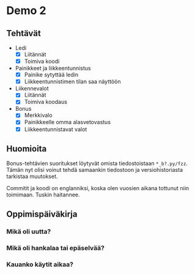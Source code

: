 # Demo 2

## Tehtävät

- Ledi
  - [X] Liitännät
  - [X] Toimiva koodi
- Painikkeet ja liikkeentunnistus
  - [X] Painike sytyttää ledin
  - [X] Liikkeentunnistimen tilan saa näyttöön
- Liikennevalot
  - [X] Liitännät
  - [X] Toimiva koodaus
- Bonus
  - [X] Merkkivalo
  - [X] Painikkeelle omma alasvetovastus
  - [X] Liikkeentunnistavat valot

## Huomioita

Bonus-tehtävien suoritukset löytyvät omista tiedostoistaan `*_b?.py/fzz`.
Tämän nyt olisi voinut tehdä samaankin tiedostoon ja versiohistoriasta
tarkistaa muutokset.

Commitit ja koodi on englanniksi, koska olen vuosien aikana tottunut
niin toimimaan. Tuskin haitannee.

## Oppimispäiväkirja

### Mikä oli uutta?

### Mikä oli hankalaa tai epäselvää?

### Kauanko käytit aikaa?
